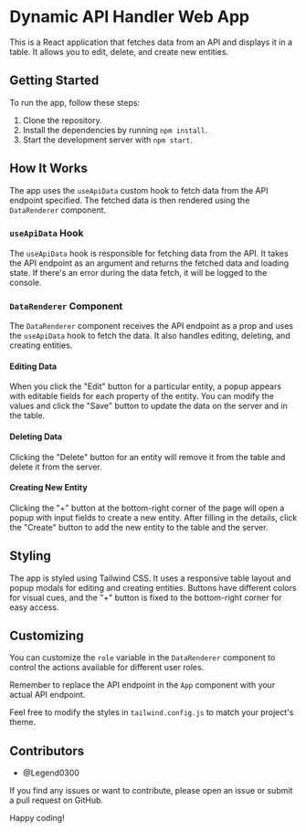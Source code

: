 # Dynamic API Handler Web App

This is a React application that fetches data from an API and displays it in a table. It allows you to edit, delete, and create new entities.

## Getting Started

To run the app, follow these steps:

1. Clone the repository.
2. Install the dependencies by running `npm install`.
3. Start the development server with `npm start`.

## How It Works

The app uses the `useApiData` custom hook to fetch data from the API endpoint specified. The fetched data is then rendered using the `DataRenderer` component.

### `useApiData` Hook

The `useApiData` hook is responsible for fetching data from the API. It takes the API endpoint as an argument and returns the fetched data and loading state. If there's an error during the data fetch, it will be logged to the console.

### `DataRenderer` Component

The `DataRenderer` component receives the API endpoint as a prop and uses the `useApiData` hook to fetch the data. It also handles editing, deleting, and creating entities.

#### Editing Data

When you click the "Edit" button for a particular entity, a popup appears with editable fields for each property of the entity. You can modify the values and click the "Save" button to update the data on the server and in the table.

#### Deleting Data

Clicking the "Delete" button for an entity will remove it from the table and delete it from the server.

#### Creating New Entity

Clicking the "+" button at the bottom-right corner of the page will open a popup with input fields to create a new entity. After filling in the details, click the "Create" button to add the new entity to the table and the server.

## Styling

The app is styled using Tailwind CSS. It uses a responsive table layout and popup modals for editing and creating entities. Buttons have different colors for visual cues, and the "+" button is fixed to the bottom-right corner for easy access.

## Customizing

You can customize the `role` variable in the `DataRenderer` component to control the actions available for different user roles.

Remember to replace the API endpoint in the `App` component with your actual API endpoint.

Feel free to modify the styles in `tailwind.config.js` to match your project's theme.

## Contributors

- @Legend0300

If you find any issues or want to contribute, please open an issue or submit a pull request on GitHub.

Happy coding!
